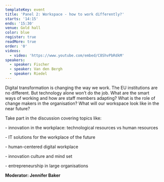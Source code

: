 ```yaml
---
templateKey: event
title: 'Panel 2: Workspace - how to work differently?'
starts: '14:15'
ends: '15:30'
venue: Gold hall
color: blue
register: true
readMore: true
order: '0'
videos:
  - video: 'https://www.youtube.com/embed/C8ShvPbRdkM'
speakers:
  - speaker: Fischer
  - speaker: Van den Bergh
  - speaker: Riedel
---
```


Digital transformation is changing the way we work. The EU institutions are no different. But technology alone won’t do the job. What are the smart ways of working and how are staff members adapting? What is the role of change makers in the organisation? What will our workspace look like in the near future?

Take part in the discussion covering topics like:

\- innovation in the workplace: technological resources vs human resources

\- IT solutions for the workplace of the future

\- human-centered digital workplace

\- innovation culture and mind set

\- entrepreneurship in large organisations

**Moderator: Jennifer Baker**

